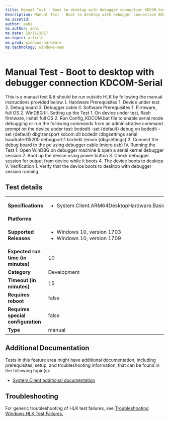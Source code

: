 ```yaml
---
title: Manual Test - Boot to desktop with debugger connection KDCOM-Serial
Description: Manual Test - Boot to desktop with debugger connection KDCOM-Serial
ms.assetid: 
author: aahi
ms.author: aahi
ms.date: 10/15/2017
ms.topic: article
ms.prod: windows-hardware
ms.technology: windows-oem
---
```


# Manual Test - Boot to desktop with debugger connection KDCOM-Serial

This is a manual test & it should be run outside HLK by following the manual instructions provided below.
                                            I.	Hardware Prerequisites
                                                1.	Device under test
                                                2.	Debug board
                                                3.	Debugger cable
                                            II.	Software Prerequisites
                                                1.	Firmware, full OS
                                                2.	WinDBG
                                            III.	Setting up the Test
                                                1.	On device under test, flash firmware, install full OS 
                                                2.	Run Config_KDCOM.bat file to enable serial mode debugging or run the following commands from an administrative command prompt on the device under test:
                                                        bcdedit -set {default} debug on
                                                        bcdedit -set {default} dbgtransport kdcom.dll
                                                        bcdedit /dbgsettings serial baudrate:115200 debugport:1
                                                        bcdedit /enum {dbgsettings}
                                                3.	Connect the debug board to the pc using debugger cable (micro usb)
                                            IV.	Running the Test
                                                1.	Open WinDBG on debugger machine & open a serial kernel debugger session 
                                                2.	Boot up the device using power button
                                                3.	Check debugger session for output from device while it boots
                                                4.	The device boots to desktop
                                            V.	Verification
                                                1.	Verify that the device boots to desktop with debugger session running
                                            

## Test details
|||
|---|---|
| **Specifications**  | <ul><li>System.Client.ARM64DesktopHardware.BasicFunctionality</li></ul> |  
| **Platforms**   | <ul></ul> |
| **Supported Releases** | <ul><li>Windows 10, version 1703</li><li>Windows 10, version 1709</li></ul> |
|**Expected run time (in minutes)**| 10 |
|**Category**| Development |
|**Timeout (in minutes)**| 15 |
|**Requires reboot**| false |
|**Requires special configuration**| false |
|**Type**| manual |




## Additional Documentation
Tests in this feature area might have additional documentation, including prerequisites, setup, and troubleshooting information, that can be found in the following topic(s): <ul><li>[System.Client additional documentation](https:\//docs.microsoft.com/en-us/windows-hardware/test/hlk/testref/system-client-additional-documentation.md)</li></ul>

## Troubleshooting
For generic troubleshooting of HLK test failures, see [Troubleshooting Windows HLK Test Failures.](https://docs.microsoft.com/en-us/windows-hardware/HLK/troubleshooting.html)